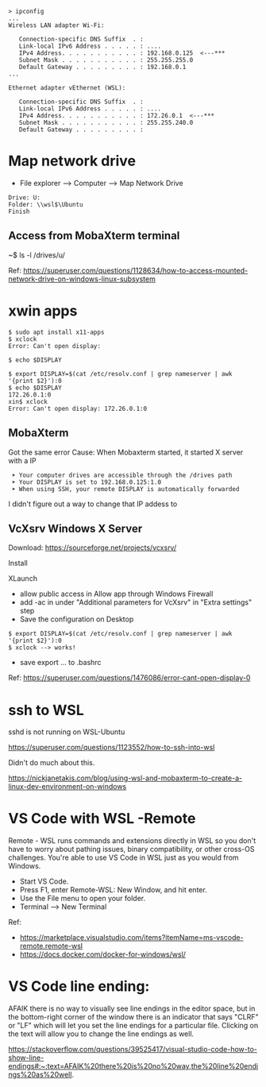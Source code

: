 ```
> ipconfig
...
Wireless LAN adapter Wi-Fi:

   Connection-specific DNS Suffix  . :
   Link-local IPv6 Address . . . . . : ....
   IPv4 Address. . . . . . . . . . . : 192.168.0.125  <---***
   Subnet Mask . . . . . . . . . . . : 255.255.255.0
   Default Gateway . . . . . . . . . : 192.168.0.1
...

Ethernet adapter vEthernet (WSL):

   Connection-specific DNS Suffix  . :
   Link-local IPv6 Address . . . . . : ....
   IPv4 Address. . . . . . . . . . . : 172.26.0.1  <---***
   Subnet Mask . . . . . . . . . . . : 255.255.240.0
   Default Gateway . . . . . . . . . :
```

# Map network drive
* File explorer --> Computer --> Map Network Drive
```
Drive: U:
Folder: \\wsl$\Ubuntu
Finish
```
## Access from MobaXterm terminal
~$ ls -l /drives/u/

Ref: https://superuser.com/questions/1128634/how-to-access-mounted-network-drive-on-windows-linux-subsystem

# xwin apps
```
$ sudo apt install x11-apps
$ xclock
Error: Can't open display:

$ echo $DISPLAY

$ export DISPLAY=$(cat /etc/resolv.conf | grep nameserver | awk '{print $2}'):0
$ echo $DISPLAY
172.26.0.1:0
xin$ xclock
Error: Can't open display: 172.26.0.1:0
```

## MobaXterm
Got the same error
Cause: When Mobaxterm started, it started X server with a IP

```
 ➤ Your computer drives are accessible through the /drives path
 ➤ Your DISPLAY is set to 192.168.0.125:1.0
 ➤ When using SSH, your remote DISPLAY is automatically forwarded  
```
I didn't figure out a way to change that IP addess to 

## VcXsrv Windows X Server
Download: https://sourceforge.net/projects/vcxsrv/

Install

XLaunch
* allow public access in Allow app through Windows Firewall
* add -ac in under "Additional parameters for VcXsrv" in "Extra settings" step
* Save the configuration on Desktop

```
$ export DISPLAY=$(cat /etc/resolv.conf | grep nameserver | awk '{print $2}'):0
$ xclock --> works!
```

* save export ... to .bashrc

Ref: https://superuser.com/questions/1476086/error-cant-open-display-0

# ssh to WSL
sshd is not running on WSL-Ubuntu

https://superuser.com/questions/1123552/how-to-ssh-into-wsl

Didn't do much about this.

https://nickjanetakis.com/blog/using-wsl-and-mobaxterm-to-create-a-linux-dev-environment-on-windows

# VS Code with WSL -Remote
Remote - WSL runs commands and extensions directly in WSL so you don't have to worry about pathing issues, binary compatibility, or other cross-OS challenges. You're able to use VS Code in WSL just as you would from Windows.

* Start VS Code.
* Press F1, enter Remote-WSL: New Window, and hit enter.
* Use the File menu to open your folder.
* Terminal --> New Terminal

Ref: 
* https://marketplace.visualstudio.com/items?itemName=ms-vscode-remote.remote-wsl
* https://docs.docker.com/docker-for-windows/wsl/

# VS Code line ending:
AFAIK there is no way to visually see line endings in the editor space, but in the bottom-right corner of the window there is an indicator that says "CLRF" or "LF" which will let you set the line endings for a particular file. Clicking on the text will allow you to change the line endings as well.

https://stackoverflow.com/questions/39525417/visual-studio-code-how-to-show-line-endings#:~:text=AFAIK%20there%20is%20no%20way,the%20line%20endings%20as%20well.
